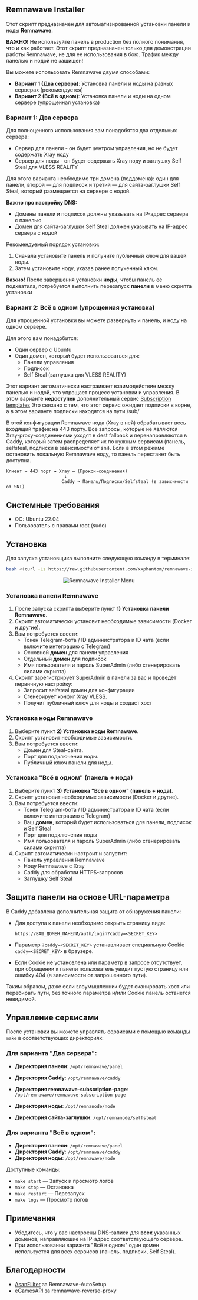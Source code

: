 ## Remnawave Installer

Этот скрипт предназначен для автоматизированной установки панели и ноды **Remnawave**.

**ВАЖНО!** Не используйте панель в production без полного понимания, что и как работает. Этот скрипт предназначен только для демонстрации работы Remnawave, не для ее использования в бою. Трафик между панелью и нодой не защищен!

Вы можете использовать Remnawave двумя способами:

- **Вариант 1 (Два сервера)**: Установка панели и ноды на разных серверах (рекомендуется)
- **Вариант 2 (Всё в одном)**: Установка панели и ноды на одном сервере (упрощенная установка)

### Вариант 1: Два сервера

Для полноценного использования вам понадобятся два отдельных сервера:

- Сервер для панели - он будет центром управления, но не будет содержать Xray ноду
- Сервер для ноды - он будет содержать Xray ноду и заглушку Self Steal для VLESS REALITY

Для этого варианта необходимо три домена (поддомена): один для панели, второй — для подписок и третий — для сайта-заглушки Self Steal, который размещается на сервере с нодой.

**Важно про настройку DNS:**

- Домены панели и подписок должны указывать на IP-адрес сервера с панелью
- Домен для сайта-заглушки Self Steal должен указывать на IP-адрес сервера с нодой

Рекомендуемый порядок установки:

1. Сначала установите панель и получите публичный ключ для вашей ноды.
2. Затем установите ноду, указав ранее полученный ключ.

**Важно!** После завершения установки **ноды**, чтобы панель ее подхватила, потребуется выполнить перезапуск **панели** в меню скрипта установки

### Вариант 2: Всё в одном (упрощенная установка)

Для упрощенной установки вы можете развернуть и панель, и ноду на одном сервере.

Для этого вам понадобится:

- Один сервер с Ubuntu
- Один домен, который будет использоваться для:
  - Панели управления
  - Подписок
  - Self Steal (заглушка для VLESS REALITY)

Этот вариант автоматически настраивает взаимодействие между панелью и нодой, что упрощает процесс установки и управления.
В этом варианте **недоступен** дополнительный сервис [Subscription templates](https://remna.st/subscription-templating/installation)
Это связано с тем, что этот сервис ожидает подписки в корне, а в этом варианте подписки находятся на пути /sub/

В этой конфигурации Remnawave нода (Xray в ней) обрабатывает весь входящий трафик на 443 порту. Все запросы, которые не являются Xray-proxy-соединениями уходят в dest fallback и перенаправляются в Caddy, который затем распределяет их по нужным сервисам (панель, selfsteal, подписки в зависимости от sni). Если в этом режиме остановить локальную Remnawave ноду, то панель перестанет быть доступна.

```
Клиент → 443 порт → Xray → (Прокси-соединения)
                      ↓
                     Caddy → Панель/Подписки/Selfsteal (в зависимости от SNI)
```

## Системные требования

- ОС: Ubuntu 22.04
- Пользователь с правами root (sudo)

## Установка

Для запуска установщика выполните следующую команду в терминале:

```bash
bash <(curl -Ls https://raw.githubusercontent.com/xxphantom/remnawave-installer/refs/heads/main/dist/install_remnawave.sh)
```

<p align="center"><img src="./assets/menu.png" alt="Remnawave Installer Menu"></p>

### Установка панели Remnawave

1. После запуска скрипта выберите пункт **1) Установка панели Remnawave**.
2. Скрипт автоматически установит необходимые зависимости (Docker и другие).
3. Вам потребуется ввести:
   - Токен Telegram-бота / ID администратора и ID чата (если включите интеграцию с Telegram)
   - Основной **домен** для панели управления
   - Отдельный **домен** для подписок
   - Имя пользователя и пароль SuperAdmin (либо сгенерировать силами скрипта)
4. Скрипт зарегистрирует SuperAdmin в панели за вас и проведёт первичную настройку:
   - Запросит selfsteal домен для конфигурации
   - Сгенерирует конфиг Xray VLESS.
   - Получит публичный ключ для ноды и создаст хост

### Установка ноды Remnawave

1. Выберите пункт **2) Установка ноды Remnawave**.
2. Скрипт установит необходимые зависимости.
3. Вам потребуется ввести:
   - Домен для Steal-сайта.
   - Порт для подключения ноды.
   - Публичный ключ панели для ноды.

### Установка "Всё в одном" (панель + нода)

1. Выберите пункт **3) Установка "Всё в одном" (панель + нода)**.
2. Скрипт установит необходимые зависимости (Docker и другие).
3. Вам потребуется ввести:
   - Токен Telegram-бота / ID администратора и ID чата (если включите интеграцию с Telegram)
   - Ваш **домен**, который будет использоваться для панели, подписок и Self Steal
   - Порт для подключения ноды
   - Имя пользователя и пароль SuperAdmin (либо сгенерировать силами скрипта)
4. Скрипт автоматически настроит и запустит:
   - Панель управления Remnawave
   - Ноду Remnawave с Xray
   - Caddy для обработки HTTPS-запросов
   - Заглушку Self Steal

## Защита панели на основе URL-параметра

В Caddy добавлена дополнительная защита от обнаружения панели:

- Для доступа к панели необходимо открыть страницу вида:

  ```
  https://ВАШ_ДОМЕН_ПАНЕЛИ/auth/login?caddy=<SECRET_KEY>
  ```

- Параметр `?caddy=<SECRET_KEY>` устанавливает специальную Cookie `caddy=<SECRET_KEY>` в браузере.
- Если Cookie не установлена или параметр в запросе отсутствует, при обращении к панели пользователь увидит пустую страницу или ошибку 404 (в зависимости от запрошенного пути).

Таким образом, даже если злоумышленник будет сканировать хост или перебирать пути, без точного параметра и/или Cookie панель останется невидимой.

## Управление сервисами

После установки вы можете управлять сервисами с помощью команды `make` в соответствующих директориях:

### Для варианта "Два сервера":

- **Директория панели**: `/opt/remnawave/panel`
- **Директория Caddy**: `/opt/remnawave/caddy`
- **Директория remnawave-subscription-page**: `/opt/remnawave/remnawave-subscription-page`

- **Директория ноды**: `/opt/remnanode/node`
- **Директория сайта-заглушки**: `/opt/remnanode/selfsteal`

### Для варианта "Всё в одном":

- **Директория панели**: `/opt/remnawave/panel`
- **Директория Caddy**: `/opt/remnawave/caddy`
- **Директория ноды**: `/opt/remnawave/node`

Доступные команды:

- `make start` — Запуск и просмотр логов
- `make stop` — Остановка
- `make restart` — Перезапуск
- `make logs` — Просмотр логов

## Примечания

- Убедитесь, что у вас настроены DNS-записи для **всех** указанных доменов, направляющие на IP-адрес соответствующего сервера.
- При использовании варианта "Всё в одном" один домен используется для всех сервисов (панель, подписки, Self Steal).

## Благодарности

- [AsanFillter](https://github.com/AsanFillter/Remnawave-AutoSetup) за Remnawave-AutoSetup
- [eGamesAPI](https://github.com/eGamesAPI/remnawave-reverse-proxy) за remnawave-reverse-proxy
